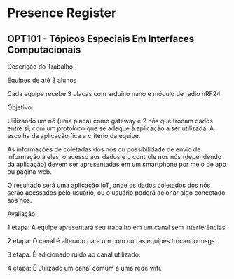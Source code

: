 # Presence Register

## OPT101 - Tópicos Especiais Em Interfaces Computacionais

Descrição do Trabalho:

Equipes de até 3 alunos

Cada equipe recebe 3 placas com arduino nano e módulo de radio nRF24

Objetivo:

Ulilizando um nó (uma placa) como gateway e 2 nós que trocam dados entre si, com um protoloco que se adeque à aplicação a ser utilizada. A escolha da aplicação fica a critério da equipe.

As informações de coletadas dos nós ou possibilidade de envio de informação à eles, o acesso aos dados e o controle nos nós (dependendo da aplicação) devem ser apresentadas em um smartphone por meio de app ou página web.

O resultado será uma aplicação IoT, onde os dados coletados dos nós serão acessados pelo usuário, ou o usuário poderá acionar algo conectado aos nós.

Avaliação:

1 etapa: A equipe apresentará seu trabalho em um canal sem interferências.

2 etapa: O canal é alterado para um com outras equipes trocando msgs.

3 etapa: É adicionado ruido ao canal utilizado.

4 etapa: É utilizado um canal comum à uma rede wifi.